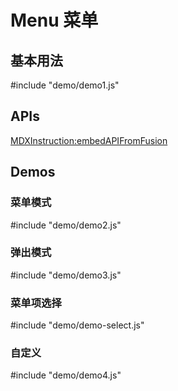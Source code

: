 # Menu 菜单

## 基本用法

#include "demo/demo1.js"



## APIs

[MDXInstruction:embedAPIFromFusion](https://github.com/alibaba-fusion/next/blob/master/docs/menu/index.md)

## Demos

### 菜单模式

#include "demo/demo2.js"

### 弹出模式

#include "demo/demo3.js"

### 菜单项选择

#include "demo/demo-select.js"

### 自定义

#include "demo/demo4.js"




